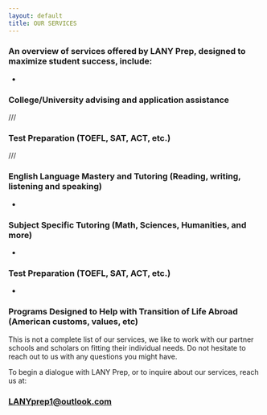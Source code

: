 ```yaml
---
layout: default
title: OUR SERVICES
---
```


### An overview of services offered by LANY Prep, designed to maximize student success, include:

-

### College/University advising and application assistance

///

### Test Preparation (TOEFL, SAT, ACT, etc.) 

///

### English Language Mastery and Tutoring (Reading, writing, listening and speaking)

-

### Subject Specific Tutoring (Math, Sciences, Humanities, and more)

-

### Test Preparation (TOEFL, SAT, ACT, etc.) 

-

### Programs Designed to Help with Transition of Life Abroad (American customs, values, etc)


This is not a complete list of our services, we like to work with our partner schools and scholars on fitting their individual needs. Do not hesitate to reach out to us with any questions you might have.

To begin a dialogue with LANY Prep, or to inquire about our services, reach us at:
### LANYprep1@outlook.com
